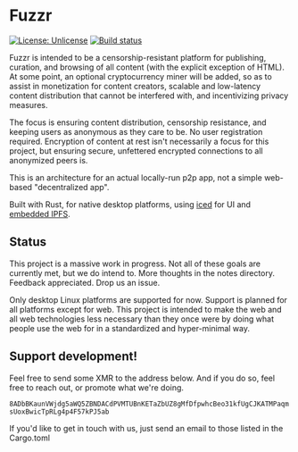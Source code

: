 # Fuzzr

[![License: Unlicense](https://img.shields.io/badge/license-Unlicense-blue.svg)](http://unlicense.org/)
[![Build status](https://github.com/FuzzrNet/fuzzr/workflows/Rust/badge.svg)](github.com/FuzzrNet/fuzzr/actions?query=branch:master)

Fuzzr is intended to be a censorship-resistant platform for publishing, curation, and browsing of all content (with the explicit exception of HTML). At some point, an optional cryptocurrency miner will be added, so as to assist in monetization for content creators, scalable and low-latency content distribution that cannot be interfered with, and incentivizing privacy measures.

The focus is ensuring content distribution, censorship resistance, and keeping users as anonymous as they care to be. No user registration required. Encryption of content at rest isn't necessarily a focus for this project, but ensuring secure, unfettered encrypted connections to all anonymized peers is.

This is an architecture for an actual locally-run p2p app, not a simple web-based "decentralized app".

Built with Rust, for native desktop platforms, using [iced](https://github.com/hecrj/iced) for UI and [embedded IPFS](https://github.com/ipfs-rust/ipfs-embed/).

## Status

This project is a massive work in progress. Not all of these goals are currently met, but we do intend to. More thoughts in the notes directory. Feedback appreciated. Drop us an issue.

Only desktop Linux platforms are supported for now. Support is planned for all platforms except for web. This project is intended to make the web and all web technologies less necessary than they once were by doing what people use the web for in a standardized and hyper-minimal way.

## Support development!

Feel free to send some XMR to the address below. And if you do so, feel free to reach out, or promote what we're doing.

`8ADbBKaunVWjdg5aWQ5ZBNDACdPVMTUBnKETaZbUZ8gMfDfpwhcBeo31kfUgCJKATMPaqmsUoxBwicTpRLg4p4F57kPJ5ab`

If you'd like to get in touch with us, just send an email to those listed in the Cargo.toml
